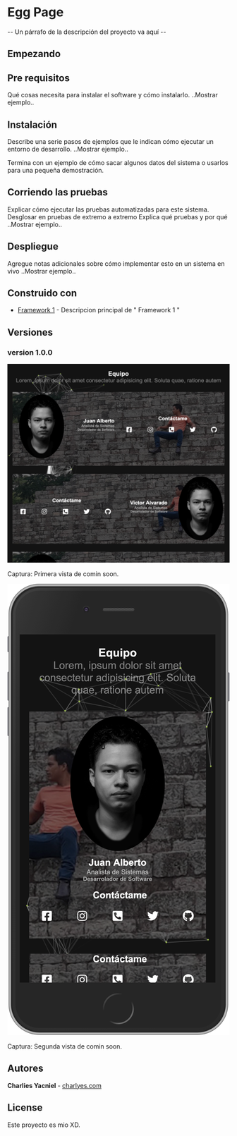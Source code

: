 # Egg Page
-- Un párrafo de la descripción del proyecto va aquí --

## Empezando

## Pre requisitos
Qué cosas necesita para instalar el software y cómo instalarlo.
..Mostrar ejemplo..


## Instalación
Describe una serie pasos de ejemplos que le indican cómo ejecutar un entorno de desarrollo.
..Mostrar ejemplo..


Termina con un ejemplo de cómo sacar algunos datos del sistema o usarlos para una pequeña demostración.

## Corriendo las pruebas
Explicar cómo ejecutar las pruebas automatizadas para este sistema.
Desglosar en pruebas de extremo a extremo
Explica qué pruebas y por qué
..Mostrar ejemplo..

## Despliegue
Agregue notas adicionales sobre cómo implementar esto en un sistema en vivo
..Mostrar ejemplo..
 

## Construido con
- [Framework 1](http://github.com) - Descripcion principal de " Framework 1 "

## Versiones

### version 1.0.0
![Egg test Image](https://github.com/CharliesJacopoYacniel/egg/blob/master/src/captures/127.0.0.1_5500_eggs_index.html.png)

Captura: Primera vista de comin soon.

![Login test Image](https://github.com/CharliesJacopoYacniel/egg/blob/master/src/captures/127.0.0.1_5500_eggs_index.htmlMovil.png)

Captura: Segunda vista de comin soon.

## Autores
**Charlies Yacniel**  - [charlyes.com](https://www.charlyes.com) 

License
----
Este proyecto es mio XD.

